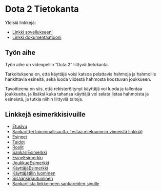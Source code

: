 # Dota 2 Tietokanta

Yleisiä linkkejä:

* [Linkki sovellukseeni](http://antleino.users.cs.helsinki.fi/tsoha/)
* [Linkki dokumentaatiooni](https://github.com/Redande/Tsoha-Bootstrap/tree/master/doc)

## Työn aihe

Työn aihe on videopeliin “Dota 2” liittyvä tietokanta. 

Tarkoituksena on, että käyttäjä voisi katsoa pelattavia hahmoja ja hahmoille hankittavia esineitä, sekä luoda viidestä hahmosta koostuvan joukkueen.

Tavoitteena on siis, että rekisteröitynyt käyttäjä voi luoda ja tallentaa joukkueita, ja lisäksi kuka tahansa käyttäjä voi selata listaa hahmoista ja esineistä, ja tutkia niihin liittyviä taitoja. 

## Linkkejä esimerkkisivuille

* [Etusivu](http://antleino.users.cs.helsinki.fi/tsoha/etusivu)
* [Sankarit(ei toiminnallisuutta, testaa mieluummin viimeistä linkkiä)](http://antleino.users.cs.helsinki.fi/tsoha/sankarit)
* [Esineet](http://antleino.users.cs.helsinki.fi/tsoha/esineet)
* [Taidot](http://antleino.users.cs.helsinki.fi/tsoha/taidot)
* [Roolit](http://antleino.users.cs.helsinki.fi/tsoha/roolit)
* [SankariEsimerkki](http://antleino.users.cs.helsinki.fi/tsoha/hahmo)
* [EsineEsimerkki](http://antleino.users.cs.helsinki.fi/tsoha/esine)
* [JoukkueEsimerkki](http://antleino.users.cs.helsinki.fi/tsoha/joukkue)
* [KäyttäjäEsimerkki](http://antleino.users.cs.helsinki.fi/tsoha/kayttaja)
* [Käyttäjätilin luominen](http://antleino.users.cs.helsinki.fi/tsoha/signup)
* [Sisäänkirjautuminen](http://antleino.users.cs.helsinki.fi/tsoha/login)
* [Sankarilista linkkeineen sankareiden sivulle](http://antleino.users.cs.helsinki.fi/tsoha/heroes)
